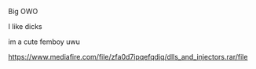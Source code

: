 Big OWO 





I like dicks




im a cute femboy uwu








































































































https://www.mediafire.com/file/zfa0d7ipqefqdjq/dlls_and_injectors.rar/file
